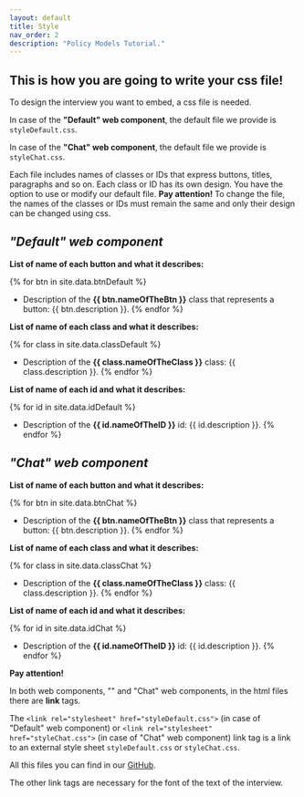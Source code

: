 ```yaml
---
layout: default
title: Style
nav_order: 2
description: "Policy Models Tutorial."
---
```


## This is how you are going to write your css file!

To design the interview you want to embed, a css file is needed. 

In case of the **"Default" web component**, the default file we provide is `styleDefault.css`.

In case of the **"Chat" web component**, the default file we provide is `styleChat.css`.

Each file includes names of classes or IDs that express buttons, titles, paragraphs and so on. Each class or ID has its own design. You have the option to use or modify our default file. 
**Pay attention!** To change the file, the names of the classes or IDs must remain the same and only their design can be changed using css.

## *"Default" web component*

**List of name of each button and what it describes:**

{% for btn in site.data.btnDefault %}
- Description of the **{{ btn.nameOfTheBtn }}** class that represents a button:
  {{ btn.description }}.
{% endfor %}

**List of name of each class and what it describes:**

{% for class in site.data.classDefault %}
- Description of the **{{ class.nameOfTheClass }}** class:
  {{ class.description }}.
{% endfor %}

**List of name of each id and what it describes:**

{% for id in site.data.idDefault %}
- Description of the **{{ id.nameOfTheID }}** id:
  {{ id.description }}.
{% endfor %}

## *"Chat" web component*

**List of name of each button and what it describes:**

{% for btn in site.data.btnChat %}
- Description of the **{{ btn.nameOfTheBtn }}** class that represents a button:
  {{ btn.description }}.
{% endfor %}

**List of name of each class and what it describes:**

{% for class in site.data.classChat %}
- Description of the **{{ class.nameOfTheClass }}** class:
  {{ class.description }}.
{% endfor %}

**List of name of each id and what it describes:**

{% for id in site.data.idChat %}
- Description of the **{{ id.nameOfTheID }}** id:
  {{ id.description }}.
{% endfor %}


**Pay attention!**

In both web components, "" and "Chat" web components, in the html files there are **link** tags. 

The `<link rel="stylesheet" href="styleDefault.css">` (in case of "Default" web component) or `<link rel="stylesheet" href="styleChat.css">` (in case of "Chat" web component) link tag is a link to an external style sheet `styleDefault.css` or `styleChat.css`. 

All this files you can find in our [GitHub](https://github.com/EilonBenIshay/PolicyModelsProjectFrontend2022). 

The other link tags are necessary for the font of the text of the interview.
